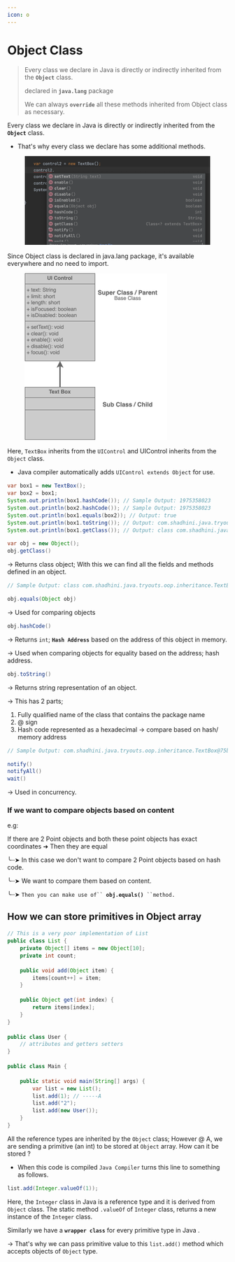```yaml
---
icon: o
---
```


# Object Class

> Every class we declare in Java is directly or indirectly inherited from the **`Object`** class.
>
> declared in **`java.lang`** package
>
> We can always **`override`** all these methods inherited from Object class as necessary.

Every class we declare in Java is directly or indirectly inherited from the **`Object`** class.

* That's why every class we declare has some additional methods.

<div align="left">

<figure><img src="../../.gitbook/assets/java_object_class_inheritance.png" alt="" width="563"><figcaption></figcaption></figure>

</div>

Since Object class is declared in java.lang package, it's available everywhere and no need to import.

<figure><img src="../../.gitbook/assets/java-inheritance.png" alt="" width="326"><figcaption></figcaption></figure>

Here, `TextBox` inherits from the `UIControl` and UIControl inherits from the `Object` class.

* Java compiler automatically adds `UIControl extends Object` for use.

```java
var box1 = new TextBox();
var box2 = box1;
System.out.println(box1.hashCode()); // Sample Output: 1975358023
System.out.println(box2.hashCode()); // Sample Output: 1975358023
System.out.println(box1.equals(box2)); // Output: true
System.out.println(box1.toString()); // Output: com.shadhini.java.tryouts.oop.inheritance.TextBox@75bd9247
System.out.println(box1.getClass()); // Output: class com.shadhini.java.tryouts.oop.inheritance.TextBox
```



```java
var obj = new Object();
obj.getClass() 
```

\-> Returns class object; With this we can find all the fields and methods defined in an object.

```java
// Sample Output: class com.shadhini.java.tryouts.oop.inheritance.TextBox
```



```java
obj.equals(Object obj) 
```

\-> Used for comparing objects



```java
obj.hashCode()
```

\-> Returns `int`; **`Hash Address`** based on the address of this object in memory.

\-> Used when comparing objects for equality based on the address; hash address.



```java
obj.toString()
```

\-> Returns string representation of an object.

\-> This has 2 parts;&#x20;

1. Fully qualified name of the class that contains the package name
2. @ sign
3. Hash code represented as a hexadecimal -> compare based on hash/ memory address

```java
// Sample Output: com.shadhini.java.tryouts.oop.inheritance.TextBox@75bd9247
```



```java
notify()
notifyAll()
wait()
```

\-> Used in concurrency.



### If we want to compare objects based on content

e.g:

If there are 2 Point objects and both these point objects has exact coordinates ➜ Then they are equal

╰┈➤ In this case we don't want to compare 2 Point objects based on hash code.

╰┈➤ We want to compare them based on content.

╰┈➤ `Then you can make use of`` `**`obj.equals()`**` ``method.`



## How we can store primitives in Object array

```java
// This is a very poor implementation of List
public class List {
    private Object[] items = new Object[10];
    private int count;

    public void add(Object item) {
        items[count++] = item;
    }

    public Object get(int index) {
        return items[index];
    }
}

public class User {
    // attributes and getters setters
}

public class Main {

    public static void main(String[] args) {
        var list = new List();
        list.add(1); // -----A
        list.add("2");
        list.add(new User()); 
    }
}
```

All the reference types are inherited by the `Object` class; However @ A, we are sending a primitive (an int) to be stored at `Object` array. How can it be stored ?

* When this code is compiled `Java Compiler` turns this line to something as follows.

```java
list.add(Integer.valueOf(1));
```

Here, the `Integer` class in Java is a reference type and it is derived from `Object` class. The static method `.valueOf` of `Integer` class, returns a new instance of the `Integer` class.&#x20;

Similarly we have a **`wrapper class`** for every primitive type in Java .

\-> That's why we can pass primitive value to this `list.add()` method which accepts objects of `Object` type.

